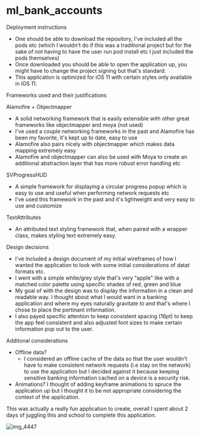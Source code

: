 # ml_bank_accounts

Deployment instructions
  - One should be able to download the repository, I've included all the pods etc (which I wouldn't do if this was a traditional project but for the sake of not having to have the user run pod install etc I just included the pods themselves)
  - Once downloaded you should be able to open the application up, you might have to change the project signing but that's standard.
  - This application is optimized for iOS 11 with certain styles only available in iOS 11.

Frameworks used and their justifications

Alamofire + Objectmapper
  - A solid networking framework that is easily extensible with other great frameworks like objectmapper and moya (not used)
  - I've used a couple networking frameworks in the past and Alamofire has been my favorite, it's kept up to date, easy to use
  - Alamofire also pairs nicely with objectmapper which makes data mapping extremely easy
  - Alamofire and objectmapper can also be used with Moya to create an additional abstraction layer that has more robust error handling etc
 
SVProgressHUD
  - A simple framework for displaying a circular progress popup which is easy to use and useful when performing network requests etc
  - I've used this framework in the past and it's lightweight and very easy to use and customize
  
TextAttributes
  - An attributed text styling framework that, when paired with a wrapper class, makes styling text extremely easy.
  
Design decisions
  - I've included a design document of my initial wireframes of how I wanted the application to look with some initial considerations of datat formats etc.
  - I went with a simple white/grey style that's very "apple" like with a matched color palette using specific shades of red, green and blue
  - My goal of with the design was to display the information in a clean and readable way. I thought about what I would want in a banking application and where my eyes naturally gravitate to and that's where I chose to place the pertinant information.
  - I also payed specific attention to keep consistent spacing (16pt) to keep the app feel consistent and also adjusted font sizes to make certain information pop out to the user.
  
Additonal considerations
  - Offline data? 
    - I considered an offline cache of the data so that the user wouldn't have to make consistent network requests (i.e stay on the network) to use the application but I decided against it because keeping sensitive banking information cached on a device is a security risk. 
  - Animations? I thought of adding keyframe animations to spruce the application up but I thought it to be not appropriate considering the context of the application.

This was actually a really fun application to create, overall I spent about 2 days of juggling this and school to complete this application.

![img_4447](https://user-images.githubusercontent.com/11468183/35761730-b12f77c0-0840-11e8-895b-a0bbff6a3b59.JPG)
